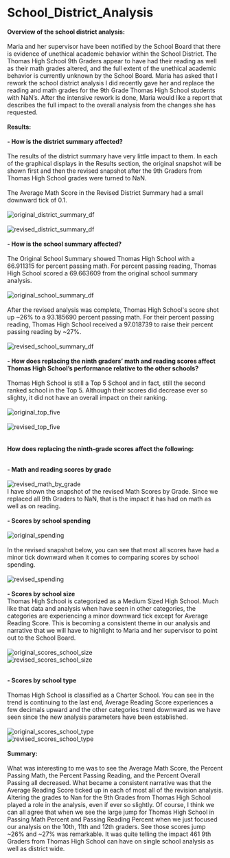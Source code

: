 # School_District_Analysis

**Overview of the school district analysis: <br><br>**
Maria and her supervisor have been notified by the School Board that there is evidence of unethical academic behavior within the School District.  The Thomas High School 9th Graders appear to have had their reading as well as their math grades altered, and the full extent of the unethical academic behavior is currently unknown by the School Board. Maria has asked that I rework the school district analysis I did recently gave her and replace the reading and math grades for the 9th Grade Thomas High School students with NaN’s. After the intensive rework is done, Maria would like a report that describes the full impact to the overall analysis from the changes she has requested. <br>
<br>
**Results:<br><br>** 
  **- How is the district summary affected?**<br><br>
  The results of the district summary have very little impact to them.  In each of the graphical displays in the Results section, the original snapshot will be shown first and then the revised snapshot after the 9th Graders from Thomas High School grades were turned to NaN.<br><br>
The Average Math Score in the Revised District Summary had a small downward tick of 0.1.<br><br>
 ![original_district_summary_df](Resources/original_district_summary_df.png)<br>
 <br>
 ![revised_district_summary_df](Resources/revised_district_summary_df.png)<br>
<br>
  **- How is the school summary affected?** <br><br>
  The Original School Summary showed Thomas High School with a 66.911315 for percent passing math.  For percent passing reading, Thomas High School scored a 69.663609 from the original school summary analysis.<br><br>
![original_school_summary_df](Resources/original_school_summary_df.png)<br>
<br>
After the revised analysis was complete, Thomas High School's score shot up ~26% to a 93.185690 percent passing math.  For their percent passing reading, Thomas High School received a 97.018739 to raise their percent passing reading by ~27%.<br><br>
![revised_school_summary_df](Resources/revised_school_summary_df.png)<br>
<br>
  **- How does replacing the ninth graders’ math and reading scores affect Thomas High School’s performance relative to the other schools?** <br><br>
  Thomas High School is still a Top 5 School and in fact, still the second ranked school in the Top 5.  Although their scores did decrease ever so slighty, it did not have an overall impact on their ranking.<br><br>
  ![original_top_five](Resources/original_top_five.png)<br><br>
  ![revised_top_five](Resources/revised_top_five.png)<br>
<br><br>
  **How does replacing the ninth-grade scores affect the following:** <br>
<br>

   **- Math and reading scores by grade**<br>
<br>
![revised_math_by_grade](Resources/revised_math_by_grade.png)<br>
I have shown the snapshot of the revised Math Scores by Grade.  Since we replaced all 9th Graders to NaN, that is the impact it has had on math as well as on reading.<br><br>
   **- Scores by school spending**<br>
<br>
![original_spending](Resources/original_spending.png)<br><br>
In the revised snapshot below, you can see that most all scores have had a minor tick downward when it comes to comparing scores by school spending.<br><br>
![revised_spending](Resources/revised_spending.png)<br><br>
   **- Scores by school size**<br>
   Thomas High School is categorized as a Medium Sized High School.  Much like that data and analysis when have seen in other categories, the categories are experiencing a minor downward tick except for Average Reading Score.  This is becoming a consistent theme in our analysis and narrative that we will have to highlight to Maria and her supervisor to point out to the School Board. <br><br>
   ![original_scores_school_size](Resources/original_scores_school_size.png)<br>
   ![revised_scores_school_size](Resources/revised_scores_school_size.png)<br>
<br>

   **- Scores by school type**<br>
   <br>
   Thomas High School is classified as a Charter School.  You can see in the trend is continuing to the last end, Average Reading Score experiences a few decimals upward and the other categories trend downward as we have seen since the new analysis parameters have been established.<br><br>
   ![original_scores_school_type](Resources/original_scores_school_type.png)<br>
   ![revised_scores_school_type](Resources/revised_scores_school_type.png)<br>
<br>
**Summary:<br><br>**
What was interesting to me was to see the Average Math Score, the Percent Passing Math, the Percent Passing Reading, and the Percent Overall Passing all decreased.  What became a consistent narrative was that the Average Reading Score ticked up in each of most all of the revision analysis.  Altering the grades to Nan for the 9th Grades from Thomas High School played a role in the analysis, even if ever so slightly.  Of course, I think we can all agree that when we see the large jump for Thomas High School in Passing Math Percent and Passing Reading Percent when we just focused our analysis on the 10th, 11th and 12th graders.  See those scores jump ~26% and ~27% was remarkable.  It was quite telling the impact 461 9th Graders from Thomas High School can have on single school analysis as well as district wide.
